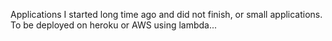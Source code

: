 Applications I started long time ago and did not finish, or small applications.
To be deployed on heroku or AWS using lambda...
